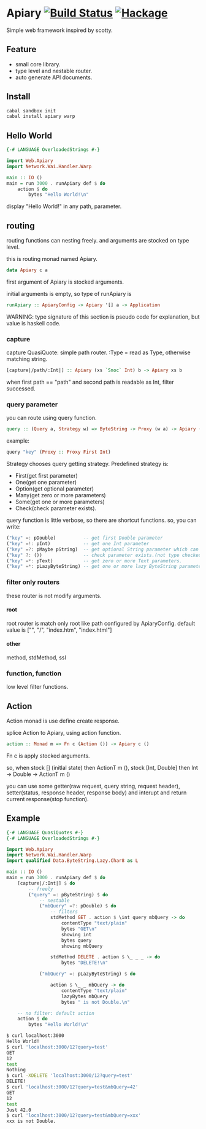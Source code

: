 Apiary [![Build Status](https://travis-ci.org/philopon/apiary.svg?branch=master)](https://travis-ci.org/philopon/apiary) [![Hackage](https://budueba.com/hackage/apiary)](https://hackage.haskell.org/package/apiary)
====

Simple web framework inspired by scotty.

Feature
----
* small core library.
* type level and nestable router.
* auto generate API documents.

Install
----
```bash
cabal sandbox init
cabal install apiary warp
```

Hello World
----
```haskell
{-# LANGUAGE OverloadedStrings #-}

import Web.Apiary
import Network.Wai.Handler.Warp

main :: IO ()
main = run 3000 . runApiary def $ do
    action $ do
        bytes "Hello World!\n"
```
display "Hello World!" in any path, parameter.

routing
----
routing functions can nesting freely. and arguments are stocked on type level.

this is routing monad named Apiary.

```haskell
data Apiary c a
```

first argument of Apiary is stocked arguments.

initial arguments is empty, so type of runApiary is

```haskell
runApiary :: ApiaryConfig -> Apiary '[] a -> Application
```

WARNING: type signature of this section is pseudo code for explanation, but value is haskell code.

### capture

capture QuasiQuote: simple path router. :Type = read as Type, otherwise matching string.

```haskell
[capture|/path/:Int|] :: Apiary (xs `Snoc` Int) b -> Apiary xs b
```

when first path == "path" and second path is readable as Int, filter successed.

### query parameter

you can route using query function.

```haskell
query :: (Query a, Strategy w) => ByteString -> Proxy (w a) -> Apiary (SNext w as a) b -> Apiary as b 
```

example:

```haskell
query "key" (Proxy :: Proxy First Int)
```

Strategy chooses query getting strategy. Predefined strategy is:

* First(get first parameter)
* One(get one parameter)
* Option(get optional parameter)
* Many(get zero or more parameters)
* Some(get one or more parameters)
* Check(check parameter exists).

query function is little verbose, so there are shortcut functions. so, you can write:

```haskell
("key" =: pDouble)          -- get first Double parameter
("key" =!: pInt)            -- get one Int parameter
("key" =?: pMaybe pString)  -- get optional String parameter which can ommit value.
("key" ?: ())               -- check parameter exists.(not type checked)
("key" =*: pText)           -- get zero or more Text parameters.
("key" =*: pLazyByteString) -- get one or more lazy ByteString parameters.
```

### filter only routers
these router is not modify arguments.

#### root
root router is match only root like path configured by ApiaryConfig. 
default value is ["", "/", "index.htm", "index.html"]

#### other
method, stdMethod, ssl

### function, function
low level filter functions.

Action
----
Action monad is use define create response.

splice Action to Apiary, using action function.

```haskell
action :: Monad m => Fn c (Action ()) -> Apiary c () 
```

Fn c is apply stocked arguments.

so, when stock [] (initlal state) then ActionT m (),
         stock [Int, Double]      then Int -> Double -> ActionT m ()

you can use some getter(raw request, query string, request header),
setter(status, response header, response body) 
and interupt and return current response(stop function).

Example
----
```haskell
{-# LANGUAGE QuasiQuotes #-}
{-# LANGUAGE OverloadedStrings #-}

import Web.Apiary
import Network.Wai.Handler.Warp
import qualified Data.ByteString.Lazy.Char8 as L

main :: IO ()
main = run 3000 . runApiary def $ do
    [capture|/:Int|] $ do
        -- freely
        ("query" =: pByteString) $ do
            -- nestable
            ("mbQuery" =?: pDouble) $ do
                -- filters
                stdMethod GET . action $ \int query mbQuery -> do
                    contentType "text/plain"
                    bytes "GET\n"
                    showing int
                    bytes query
                    showing mbQuery

                stdMethod DELETE . action $ \_ _ _ -> do
                    bytes "DELETE!\n"

            ("mbQuery" =: pLazyByteString) $ do

                action $ \_ _ mbQuery -> do
                    contentType "text/plain"
                    lazyBytes mbQuery
                    bytes " is not Double.\n"

    -- no filter: default action
    action $ do
        bytes "Hello World!\n"
```

```bash
$ curl localhost:3000
Hello World!
$ curl 'localhost:3000/12?query=test'
GET
12
test
Nothing
$ curl -XDELETE 'localhost:3000/12?query=test'
DELETE!
$ curl 'localhost:3000/12?query=test&mbQuery=42'
GET
12
test
Just 42.0
$ curl 'localhost:3000/12?query=test&mbQuery=xxx'
xxx is not Double.
```

